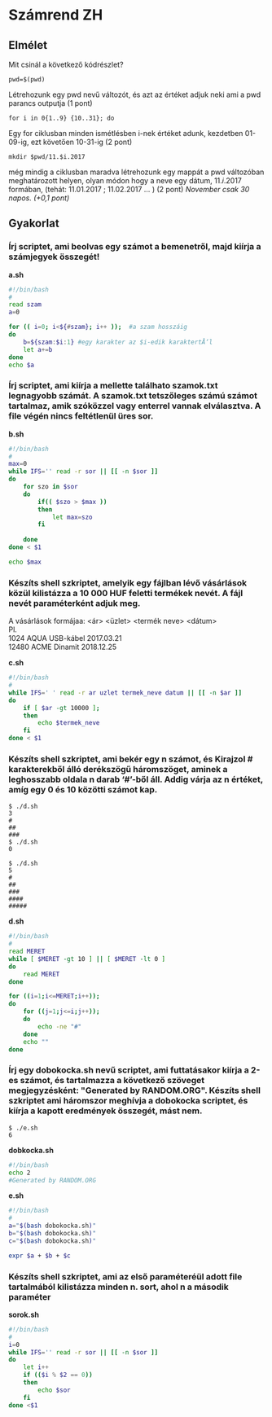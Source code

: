 # Számrend ZH
## Elmélet

Mit csinál a következő kódrészlet?  

```pwd=$(pwd)```

Létrehozunk egy pwd nevű változót, és azt az értéket adjuk neki ami a pwd parancs outputja (1 pont)  

```for i in 0{1..9} {10..31}; do```  

Egy for ciklusban minden ismétlésben i-nek értéket adunk, kezdetben 01-09-ig, ezt követően 10-31-ig (2 pont)

```mkdir $pwd/11.$i.2017```

még mindig a ciklusban maradva létrehozunk egy mappát a pwd változóban meghatározott helyen, olyan módon hogy a neve egy dátum, 11.$i$.2017 formában, (tehát: 11.01.2017 ; 11.02.2017 … ) (2 pont)
*November csak 30 napos. (+0,1 pont)*

## Gyakorlat

### Írj scriptet, ami beolvas egy számot a bemenetről, majd kiírja a számjegyek összegét!  
**a.sh**  
```sh
#!/bin/bash
#
read szam
a=0

for (( i=0; i<${#szam}; i++ ));  #a szam hosszáig
do
	b=${szam:$i:1} #egy karakter az $i-edik karaktertÅ‘l
	let a+=b
done
echo $a
```

### Írj scriptet, ami kiírja a mellette találhato szamok.txt legnagyobb számát. A szamok.txt tetszőleges számú számot tartalmaz, amik szóközzel vagy enterrel vannak elválasztva. A file végén nincs feltétlenül üres sor.  
**b.sh**
```sh
#!/bin/bash
#
max=0
while IFS='' read -r sor || [[ -n $sor ]] 
do
	for szo in $sor 
	do
		if(( $szo > $max ))
		then
			let	max=szo
		fi
		
	done
done < $1

echo $max
```

### Készíts shell szkriptet, amelyik egy fájlban lévő vásárlások közül kilistázza a 10 000 HUF feletti termékek nevét. A fájl nevét paraméterként adjuk meg. 
A vásárlások formájaa: <ár> <üzlet> <termék neve> <dátum>  
Pl.  
1024 AQUA USB-kábel 2017.03.21  
12480 ACME Dinamit 2018.12.25   

**c.sh**

```sh
#!/bin/bash
#
while IFS=' ' read -r ar uzlet termek_neve datum || [[ -n $ar ]]
do
	if [ $ar -gt 10000 ]; 
	then
		echo $termek_neve
	fi
done < $1
```

### Készíts shell szkriptet, ami bekér egy n számot, és Kirajzol # karakterekből álló derékszögű háromszöget, aminek a leghosszabb oldala n darab ‘#’-ből áll. Addig várja az n értéket, amíg egy 0 és 10 közötti számot kap.
```
$ ./d.sh 
3
#
##
###
$ ./d.sh 
0

$ ./d.sh 
5
#
##
###
####
#####
```  
**d.sh**  
```sh
#!/bin/bash
#
read MERET
while [ $MERET -gt 10 ] || [ $MERET -lt 0 ] 
do 
	read MERET 
done

for ((i=1;i<=MERET;i++)); 
do
	for ((j=1;j<=i;j++)); 
    do
		echo -ne "#"
	done
	echo ""
done
```

### Írj egy dobokocka.sh nevű scriptet, ami futtatásakor kiírja a 2-es számot, és tartalmazza a következő szöveget megjegyzésként: "Generated by RANDOM.ORG". Készíts shell szkriptet ami háromszor meghívja a dobokocka scriptet, és kiírja a kapott eredmények összegét, mást nem.
```
$ ./e.sh 
6
```  
**dobkocka.sh**  

```sh
#!/bin/bash
echo 2
#Generated by RANDOM.ORG
```

**e.sh**  
```sh
#!/bin/bash
#
a="$(bash dobokocka.sh)"
b="$(bash dobokocka.sh)"
c="$(bash dobokocka.sh)"

expr $a + $b + $c
```

### Készíts shell szkriptet, ami az első paraméteréül adott file tartalmából kilistázza minden n. sort, ahol n a második paraméter

**sorok.sh**  
```sh
#!/bin/bash
#
i=0
while IFS='' read -r sor || [[ -n $sor ]]
do
	let i++
	if (($i % $2 == 0)) 
	then
		echo $sor
	fi
done <$1
```
